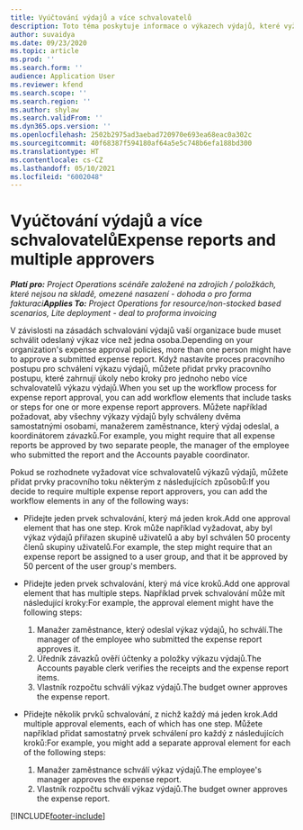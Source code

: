 ```yaml
---
title: Vyúčtování výdajů a více schvalovatelů
description: Toto téma poskytuje informace o výkazech výdajů, které vyžadují schválení více než jednou osobou.
author: suvaidya
ms.date: 09/23/2020
ms.topic: article
ms.prod: ''
ms.search.form: ''
audience: Application User
ms.reviewer: kfend
ms.search.scope: ''
ms.search.region: ''
ms.author: shylaw
ms.search.validFrom: ''
ms.dyn365.ops.version: ''
ms.openlocfilehash: 2502b2975ad3aebad720970e693ea68eac0a302c
ms.sourcegitcommit: 40f68387f594180af64a5e5c748b6efa188bd300
ms.translationtype: HT
ms.contentlocale: cs-CZ
ms.lasthandoff: 05/10/2021
ms.locfileid: "6002048"
---
```

# <a name="expense-reports-and-multiple-approvers"></a><span data-ttu-id="da433-103">Vyúčtování výdajů a více schvalovatelů</span><span class="sxs-lookup"><span data-stu-id="da433-103">Expense reports and multiple approvers</span></span>

<span data-ttu-id="da433-104">_**Platí pro:** Project Operations scénáře založené na zdrojích / položkách, které nejsou na skladě, omezené nasazení - dohoda o pro forma fakturaci_</span><span class="sxs-lookup"><span data-stu-id="da433-104">_**Applies To:** Project Operations for resource/non-stocked based scenarios, Lite deployment - deal to proforma invoicing_</span></span>

<span data-ttu-id="da433-105">V závislosti na zásadách schvalování výdajů vaší organizace bude muset schválit odeslaný výkaz více než jedna osoba.</span><span class="sxs-lookup"><span data-stu-id="da433-105">Depending on your organization's expense approval policies, more than one person might have to approve a submitted expense report.</span></span> <span data-ttu-id="da433-106">Když nastavíte proces pracovního postupu pro schválení výkazu výdajů, můžete přidat prvky pracovního postupu, které zahrnují úkoly nebo kroky pro jednoho nebo více schvalovatelů výkazu výdajů.</span><span class="sxs-lookup"><span data-stu-id="da433-106">When you set up the workflow process for expense report approval, you can add workflow elements that include tasks or steps for one or more expense report approvers.</span></span> <span data-ttu-id="da433-107">Můžete například požadovat, aby všechny výkazy výdajů byly schváleny dvěma samostatnými osobami, manažerem zaměstnance, který výdaj odeslal, a koordinátorem závazků.</span><span class="sxs-lookup"><span data-stu-id="da433-107">For example, you might require that all expense reports be approved by two separate people, the manager of the employee who submitted the report and the Accounts payable coordinator.</span></span>

<span data-ttu-id="da433-108">Pokud se rozhodnete vyžadovat více schvalovatelů výkazů výdajů, můžete přidat prvky pracovního toku některým z následujících způsobů:</span><span class="sxs-lookup"><span data-stu-id="da433-108">If you decide to require multiple expense report approvers, you can add the workflow elements in any of the following ways:</span></span>

- <span data-ttu-id="da433-109">Přidejte jeden prvek schvalování, který má jeden krok.</span><span class="sxs-lookup"><span data-stu-id="da433-109">Add one approval element that has one step.</span></span> <span data-ttu-id="da433-110">Krok může například vyžadovat, aby byl výkaz výdajů přiřazen skupině uživatelů a aby byl schválen 50 procenty členů skupiny uživatelů.</span><span class="sxs-lookup"><span data-stu-id="da433-110">For example, the step might require that an expense report be assigned to a user group, and that it be approved by 50 percent of the user group's members.</span></span>
- <span data-ttu-id="da433-111">Přidejte jeden prvek schvalování, který má více kroků.</span><span class="sxs-lookup"><span data-stu-id="da433-111">Add one approval element that has multiple steps.</span></span> <span data-ttu-id="da433-112">Například prvek schvalování může mít následující kroky:</span><span class="sxs-lookup"><span data-stu-id="da433-112">For example, the approval element might have the following steps:</span></span>

    1. <span data-ttu-id="da433-113">Manažer zaměstnance, který odeslal výkaz výdajů, ho schválí.</span><span class="sxs-lookup"><span data-stu-id="da433-113">The manager of the employee who submitted the expense report approves it.</span></span>
    2. <span data-ttu-id="da433-114">Úředník závazků ověří účtenky a položky výkazu výdajů.</span><span class="sxs-lookup"><span data-stu-id="da433-114">The Accounts payable clerk verifies the receipts and the expense report items.</span></span>
    3. <span data-ttu-id="da433-115">Vlastník rozpočtu schválí výkaz výdajů.</span><span class="sxs-lookup"><span data-stu-id="da433-115">The budget owner approves the expense report.</span></span>

- <span data-ttu-id="da433-116">Přidejte několik prvků schvalování, z nichž každý má jeden krok.</span><span class="sxs-lookup"><span data-stu-id="da433-116">Add multiple approval elements, each of which has one step.</span></span> <span data-ttu-id="da433-117">Můžete například přidat samostatný prvek schválení pro každý z následujících kroků:</span><span class="sxs-lookup"><span data-stu-id="da433-117">For example, you might add a separate approval element for each of the following steps:</span></span>

    1. <span data-ttu-id="da433-118">Manažer zaměstnance schválí výkaz výdajů.</span><span class="sxs-lookup"><span data-stu-id="da433-118">The employee's manager approves the expense report.</span></span>
    2. <span data-ttu-id="da433-119">Vlastník rozpočtu schválí výkaz výdajů.</span><span class="sxs-lookup"><span data-stu-id="da433-119">The budget owner approves the expense report.</span></span>


[!INCLUDE[footer-include](../includes/footer-banner.md)]